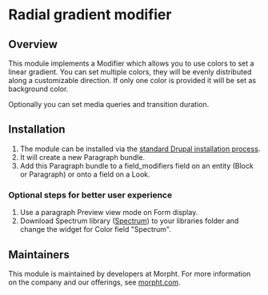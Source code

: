 # Radial gradient modifier

## Overview
This module implements a Modifier which allows you to use colors to set a 
linear gradient. You can set multiple colors, they will be evenly distributed
along a customizable direction. If only one color is provided it will be set
as background color.

Optionally you can set media queries and transition duration.

## Installation
1. The module can be installed via the
[standard Drupal installation process](http://drupal.org/node/1897420).
2. It will create a new Paragraph bundle.
3. Add this Paragraph bundle to a field_modifiers field on an entity (Block or
Paragraph) or onto a field on a Look.

### Optional steps for better user experience
1. Use a paragraph Preview view mode on Form display.
2. Download Spectrum library ([Spectrum](http://bgrins.github.io/spectrum)) to 
your libraries folder and change the widget for Color field "Spectrum". 

## Maintainers
This module is maintained by developers at Morpht. For more information on
the company and our offerings, see [morpht.com](http://morpht.com).

